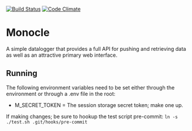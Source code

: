 [![Build Status](https://travis-ci.org/jordantcox/com.phantomdata.Monocle.png)](https://travis-ci.org/jordantcox/com.phantomdata.Monocle) [![Code Climate](https://codeclimate.com/repos/528c31de56b102694a000b6a/badges/4c2a2c4332c0d99f4d23/gpa.png)](https://codeclimate.com/repos/528c31de56b102694a000b6a/feed)

# Monocle

A simple datalogger that provides a full API for pushing and retrieving data as well as an attractive primary web interface.

## Running

The following environment variables need to be set either through the environment or through a .env file in the root:
- M_SECRET_TOKEN = The session storage secret token; make one up.

If making changes; be sure to hookup the test script pre-commit:
    `ln -s ./test.sh .git/hooks/pre-commit`
